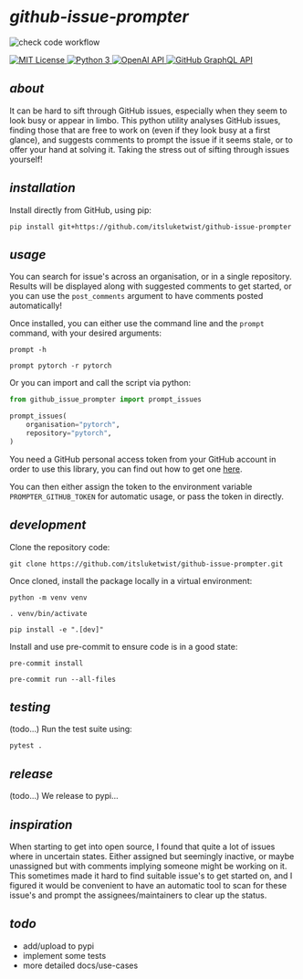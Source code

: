 # *github-issue-prompter*

![check code workflow](https://github.com/itsluketwist/github-issue-prompter/actions/workflows/check.yaml/badge.svg)

<div>
    <!-- badges from : https://shields.io/ -->
    <!-- logos available : https://simpleicons.org/ -->
    <a href="https://opensource.org/licenses/MIT">
        <img alt="MIT License" src="https://img.shields.io/badge/Licence-MIT-C10606?style=for-the-badge&logo=docs&logoColor=white" />
    </a>
    <a href="https://www.python.org/">
        <img alt="Python 3" src="https://img.shields.io/badge/Python_3-37709F?style=for-the-badge&logo=python&logoColor=white" />
    </a>
    <a href="https://openai.com/blog/openai-api">
        <img alt="OpenAI API" src="https://img.shields.io/badge/OpenAI_API-412991?style=for-the-badge&logo=openai&logoColor=white" />
    </a>
    <a href="https://docs.github.com/en/graphql">
        <img alt="GitHub GraphQL API" src="https://img.shields.io/badge/GitHub_GraphQL_API-181717?style=for-the-badge&logo=github&logoColor=white" />
    </a>
</div>

## *about*

It can be hard to sift through GitHub issues, especially when they seem to look busy or appear in limbo. 
This python utility analyses GitHub issues, finding those that are free to work on (even if they look busy at a first 
glance), and suggests comments to prompt the issue if it seems stale, or to offer your hand at solving it.
Taking the stress out of sifting through issues yourself!

## *installation*

Install directly from GitHub, using pip:

```shell
pip install git+https://github.com/itsluketwist/github-issue-prompter
```

## *usage*

You can search for issue's across an organisation, or in a single repository. Results will be displayed along with 
suggested comments to get started, or you can use the `post_comments` argument to have comments posted automatically!

Once installed, you can either use the command line and the `prompt` command, with your desired arguments:

```shell
prompt -h

prompt pytorch -r pytorch
```

Or you can import and call the script via python:

```python
from github_issue_prompter import prompt_issues

prompt_issues(
    organisation="pytorch",
    repository="pytorch",
)
```

You need a GitHub personal access token from your GitHub account in order to use this library, 
you can find out how to get one 
[here](https://docs.github.com/en/enterprise-server@3.6/authentication/keeping-your-account-and-data-secure/managing-your-personal-access-tokens).

You can then either assign the token to the environment variable `PROMPTER_GITHUB_TOKEN` for automatic usage, 
or pass the token in directly.

## *development*

Clone the repository code:

```shell
git clone https://github.com/itsluketwist/github-issue-prompter.git
```

Once cloned, install the package locally in a virtual environment:

```shell
python -m venv venv

. venv/bin/activate

pip install -e ".[dev]"
```

Install and use pre-commit to ensure code is in a good state:

```shell
pre-commit install

pre-commit run --all-files
```


## *testing*

(todo...) Run the test suite using:

```shell
pytest .
```


## *release*

(todo...) We release to pypi...


## *inspiration*

When starting to get into open source, I found that quite a lot of issues where in uncertain states. 
Either assigned but seemingly inactive, or maybe unassigned but with comments implying someone might be working on it. 
This sometimes made it hard to find suitable issue's to get started on, and I figured it would be convenient to have 
an automatic tool to scan for these issue's and prompt the assignees/maintainers to clear up the status.

## *todo*

- add/upload to pypi
- implement some tests
- more detailed docs/use-cases
